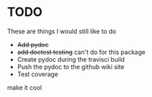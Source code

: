 # TODO

These are things I would still like to do

* ~~Add pydoc~~
* ~~add doctest testing~~ can't do for this package
* Create pydoc during the travisci build
* Push the pydoc to the github wiki site
* Test coverage

make it cool

